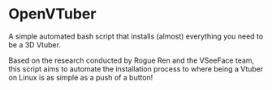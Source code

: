 # OpenVTuber
A simple automated bash script that installs (almost) everything you need to be a 3D Vtuber.

Based on the research conducted by Rogue Ren and the VSeeFace team, this script aims to automate the installation process to where being a Vtuber on Linux
is as simple as a push of a button!
